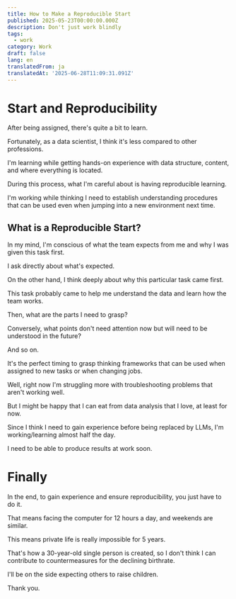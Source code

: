 ```yaml
---
title: How to Make a Reproducible Start
published: 2025-05-23T00:00:00.000Z
description: Don't just work blindly
tags:
  - work
category: Work
draft: false
lang: en
translatedFrom: ja
translatedAt: '2025-06-28T11:09:31.091Z'
---
```

# Start and Reproducibility

After being assigned, there's quite a bit to learn.

Fortunately, as a data scientist, I think it's less compared to other professions.

I'm learning while getting hands-on experience with data structure, content, and where everything is located.

During this process, what I'm careful about is having reproducible learning.

I'm working while thinking I need to establish understanding procedures that can be used even when jumping into a new environment next time.

## What is a Reproducible Start?

In my mind, I'm conscious of what the team expects from me and why I was given this task first.

I ask directly about what's expected.

On the other hand, I think deeply about why this particular task came first.

This task probably came to help me understand the data and learn how the team works.

Then, what are the parts I need to grasp?

Conversely, what points don't need attention now but will need to be understood in the future?

And so on.

It's the perfect timing to grasp thinking frameworks that can be used when assigned to new tasks or when changing jobs.

Well, right now I'm struggling more with troubleshooting problems that aren't working well.

But I might be happy that I can eat from data analysis that I love, at least for now.

Since I think I need to gain experience before being replaced by LLMs, I'm working/learning almost half the day.

I need to be able to produce results at work soon.

# Finally

In the end, to gain experience and ensure reproducibility, you just have to do it.

That means facing the computer for 12 hours a day, and weekends are similar.

This means private life is really impossible for 5 years.

That's how a 30-year-old single person is created, so I don't think I can contribute to countermeasures for the declining birthrate.

I'll be on the side expecting others to raise children.

Thank you.
